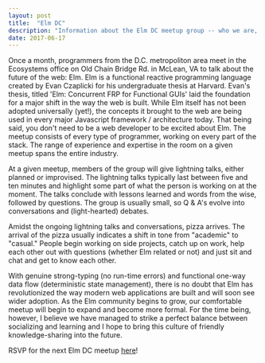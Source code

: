 ```yaml
---
layout: post
title:  "Elm DC"
description: "Information about the Elm DC meetup group -- who we are, what we do at meetups, where we think web development is headed."
date: 2017-06-17
---
```


Once a month, programmers from the D.C. metropoliton area meet in the Ecosystems office on Old Chain Bridge Rd. in McLean, VA to talk about the future of the web: Elm. Elm is a functional reactive programming language created by Evan Czaplicki for his undergraduate thesis at Harvard. Evan's thesis, titled 'Elm: Concurrent FRP for Functional GUIs' laid the foundation for a major shift in the way the web is built. While Elm itself has not been adopted universally (yet!), the concepts it brought to the web are being used in every major Javascript framework / architecture today. That being said, you don't need to be a web developer to be excited about Elm. The meetup consists of every type of programmer, working on every part of the stack. The range of experience and expertise in the room on a given meetup spans the entire industry.

At a given meetup, members of the group will give lightning talks, either planned or improvised. The lightning talks typically last between five and ten minutes and highlight some part of what the person is working on at the moment. The talks conclude with lessons learned and words from the wise, followed by questions. The group is usually small, so Q & A's evolve into conversations and (light-hearted) debates. 

Amidst the ongoing lightning talks and conversations, pizza arrives. The arrival of the pizza usually indicates a shift in tone from "academic" to "casual." People begin working on side projects, catch up on work, help each other out with questions (whether Elm related or not) and just sit and chat and get to know each other. 

With genuine strong-typing (no run-time errors) and functional one-way data flow (deterministic state management), there is no doubt that Elm has revolutionized the way modern web applications are built and will soon see wider adoption. As the Elm community begins to grow, our comfortable meetup will begin to expand and become more formal. For the time being, however, I believe we have managed to strike a perfect balance between socializing and learning and I hope to bring this culture of friendly knowledge-sharing into the future. 

RSVP for the next Elm DC meetup [here](https://www.meetup.com/Elm-DC/)!